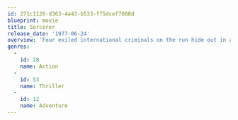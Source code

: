 ```yaml
---
id: 271c1126-d363-4a43-b533-ff5dcef7088d
blueprint: movie
title: Sorcerer
release_date: '1977-06-24'
overview: 'Four exiled international criminals on the run hide out in a remote Nicaraguan village whose economy is dependent on an oil company. An oil well 200 miles away catches fire and can be extinguished only with explosives. The criminals are given a chance to earn a great deal of money by transporting highly volatile and sensitive explosives through hazardous and rugged terrain full of obstacles and danger.'
genres:
  -
    id: 28
    name: Action
  -
    id: 53
    name: Thriller
  -
    id: 12
    name: Adventure
---
```


